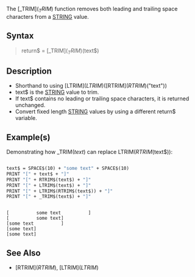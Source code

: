 The [_TRIM$](_TRIM$) function removes both leading and trailing space characters from a [STRING](STRING) value.

## Syntax

> return$ = [_TRIM$](_TRIM$)(text$)

## Description

* Shorthand to using [LTRIM$](LTRIM$)([RTRIM$](RTRIM$)("text"))
* text$ is the [STRING](STRING) value to trim.
* If text$ contains no leading or trailing space characters, it is returned unchanged.
* Convert fixed length [STRING](STRING) values by using a different return$ variable.

## Example(s)

Demonstrating how _TRIM$(text$) can replace LTRIM$(RTRIM$(text$)):

```vb

text$ = SPACE$(10) + "some text" + SPACE$(10)
PRINT "[" + text$ + "]" 
PRINT "[" + RTRIM$(text$) + "]" 
PRINT "[" + LTRIM$(text$) + "]" 
PRINT "[" + LTRIM$(RTRIM$(text$)) + "]" 
PRINT "[" + _TRIM$(text$) + "]" 

```

```text

[          some text          ]
[          some text]
[some text          ]
[some text]
[some text]

```

## See Also

* [RTRIM$](RTRIM$), [LTRIM$](LTRIM$)
